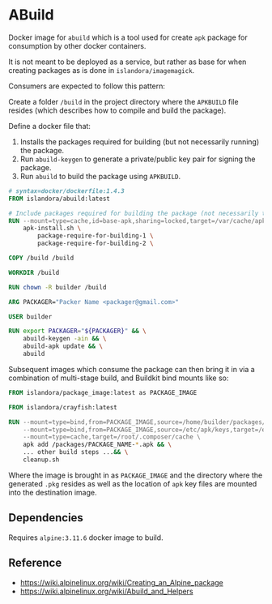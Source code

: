 # ABuild

Docker image for `abuild` which is a tool used for create `apk` package for
consumption by other docker containers.

It is not meant to be deployed as a service, but rather as base for when
creating packages as is done in `islandora/imagemagick`.

Consumers are expected to follow this pattern:

Create a folder `/build` in the project directory where the `APKBUILD` file
resides (which describes how to compile and build the package).

Define a docker file that:

1. Installs the packages required for building (but not necessarily running) the
   package.
2. Run `abuild-keygen` to generate a private/public key pair for signing the
   package.
3. Run `abuild` to build the package using `APKBUILD`.

```dockerfile
# syntax=docker/dockerfile:1.4.3
FROM islandora/abuild:latest

# Include packages required for building the package (not necessarily the ones require for running).
RUN --mount=type=cache,id=base-apk,sharing=locked,target=/var/cache/apk \
    apk-install.sh \
        package-require-for-building-1 \
        package-require-for-building-2 \

COPY /build /build

WORKDIR /build

RUN chown -R builder /build

ARG PACKAGER="Packer Name <packager@gmail.com>"

USER builder

RUN export PACKAGER="${PACKAGER}" && \
    abuild-keygen -ain && \
    abuild-apk update && \
    abuild
```

Subsequent images which consume the package can then bring it in via a
combination of multi-stage build, and Buildkit bind mounts like so:

```dockerfile
FROM islandora/package_image:latest as PACKAGE_IMAGE

FROM islandora/crayfish:latest

RUN --mount=type=bind,from=PACKAGE_IMAGE,source=/home/builder/packages/x86_64,target=/packages \
    --mount=type=bind,from=PACKAGE_IMAGE,source=/etc/apk/keys,target=/etc/apk/keys \
    --mount=type=cache,target=/root/.composer/cache \
    apk add /packages/PACKAGE_NAME-*.apk && \
    ... other build steps ...&& \
    cleanup.sh
```

Where the image is brought in as `PACKAGE_IMAGE` and the directory where the
generated `.pkg` resides as well as the location of `apk` key files are mounted
into the destination image.

## Dependencies

Requires `alpine:3.11.6` docker image to build.

## Reference

- <https://wiki.alpinelinux.org/wiki/Creating_an_Alpine_package>
- <https://wiki.alpinelinux.org/wiki/Abuild_and_Helpers>

